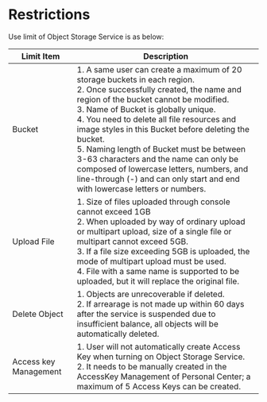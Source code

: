 # Restrictions

Use limit of Object Storage Service is as below:

|Limit Item|Description|
|-|-|
|Bucket|1. A same user can create a maximum of 20 storage buckets in each region. <br>2. Once successfully created, the name and region of the bucket cannot be modified. <br>3. Name of Bucket is globally unique. <br>4. You need to delete all file resources and image styles in this Bucket before deleting the bucket. <br>5. Naming length of Bucket must be between 3-63 characters and the name can only be composed of lowercase letters, numbers, and line-through (-) and can only start and end with lowercase letters or numbers. |
|Upload File|1. Size of files uploaded through console cannot exceed 1GB <br>2. When uploaded by way of ordinary upload or multipart upload, size of a single file or multipart cannot exceed 5GB. <br>3. If a file size exceeding 5GB is uploaded, the mode of multipart upload must be used. <br>4. File with a same name is supported to be uploaded, but it will replace the original file.
|Delete Object|1. Objects are unrecoverable if deleted. <br>2. If arrearage is not made up within 60 days after the service is suspended due to insufficient balance, all objects will be automatically deleted.
|Access key Management|1. User will not automatically create Access Key when turning on Object Storage Service. <br>2. It needs to be manually created in the AccessKey Management of Personal Center; a maximum of 5 Access Keys can be created.
